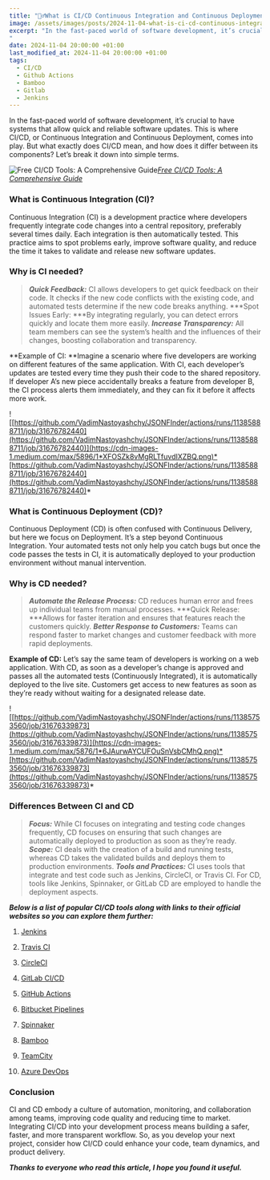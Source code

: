 ```yaml
---
title: "💁‍♂️What is CI/CD Continuous Integration and Continuous Deployment?"
image: /assets/images/posts/2024-11-04-what-is-ci-cd-continuous-integration-and-continuous-deployment/0_OnzP_7IgfjwFIHwN.webp
excerpt: "In the fast-paced world of software development, it’s crucial to have systems that allow quick and reliable software updates. This is where CI/CD, or Continuous Integration and Continuous Deployment, comes into play. But what exactly does CI/CD mean, and how does it differ between its components? Let’s break it down into simple terms.
"
date: 2024-11-04 20:00:00 +01:00
last_modified_at: 2024-11-04 20:00:00 +01:00
tags:
  - CI/CD
  - Github Actions
  - Bamboo
  - Gitlab
  - Jenkins
---
```


In the fast-paced world of software development, it’s crucial to have systems that allow quick and reliable software updates. This is where CI/CD, or Continuous Integration and Continuous Deployment, comes into play. But what exactly does CI/CD mean, and how does it differ between its components? Let’s break it down into simple terms.

![[Free CI/CD Tools: A Comprehensive Guide](https://www.google.com/url?sa=i&url=https%3A%2F%2Fapidog.com%2Fblog%2Ffree-ci-cd-tools-a-comprehensive-guide%2F&psig=AOvVaw0n_Q4Q7Pv9thl1peCEX7ia&ust=1729055551712000&source=images&cd=vfe&opi=89978449&ved=0CBcQjhxqFwoTCPj5koTQj4kDFQAAAAAdAAAAABAE)](https://cdn-images-1.medium.com/max/2400/0*OnzP_7IgfjwFIHwN.png)*[Free CI/CD Tools: A Comprehensive Guide](https://www.google.com/url?sa=i&url=https%3A%2F%2Fapidog.com%2Fblog%2Ffree-ci-cd-tools-a-comprehensive-guide%2F&psig=AOvVaw0n_Q4Q7Pv9thl1peCEX7ia&ust=1729055551712000&source=images&cd=vfe&opi=89978449&ved=0CBcQjhxqFwoTCPj5koTQj4kDFQAAAAAdAAAAABAE)*

### What is Continuous Integration (CI)?

Continuous Integration (CI) is a development practice where developers frequently integrate code changes into a central repository, preferably several times daily. Each integration is then automatically tested. This practice aims to spot problems early, improve software quality, and reduce the time it takes to validate and release new software updates.

### Why is CI needed?
> ***Quick Feedback:*** CI allows developers to get quick feedback on their code. It checks if the new code conflicts with the existing code, and automated tests determine if the new code breaks anything.
***Spot Issues Early: ***By integrating regularly, you can detect errors quickly and locate them more easily.
***Increase Transparency:*** All team members can see the system’s health and the influences of their changes, boosting collaboration and transparency.

**Example of CI:
**Imagine a scenario where five developers are working on different features of the same application. With CI, each developer’s updates are tested every time they push their code to the shared repository. If developer A’s new piece accidentally breaks a feature from developer B, the CI process alerts them immediately, and they can fix it before it affects more work.

![[https://github.com/VadimNastoyashchy/JSONFInder/actions/runs/11385888711/job/31676782440](https://github.com/VadimNastoyashchy/JSONFInder/actions/runs/11385888711/job/31676782440)](https://cdn-images-1.medium.com/max/5896/1*XFOSZk8vMgRLTfuvdIXZBQ.png)*[https://github.com/VadimNastoyashchy/JSONFInder/actions/runs/11385888711/job/31676782440](https://github.com/VadimNastoyashchy/JSONFInder/actions/runs/11385888711/job/31676782440)*

### What is Continuous Deployment (CD)?

Continuous Deployment (CD) is often confused with Continuous Delivery, but here we focus on Deployment. It’s a step beyond Continuous Integration. Your automated tests not only help you catch bugs but once the code passes the tests in CI, it is automatically deployed to your production environment without manual intervention.

### Why is CD needed?
> ***Automate the Release Process:*** CD reduces human error and frees up individual teams from manual processes.
***Quick Release: ***Allows for faster iteration and ensures that features reach the customers quickly.
***Better Response to Customers:*** Teams can respond faster to market changes and customer feedback with more rapid deployments.

**Example of CD:**
Let’s say the same team of developers is working on a web application. With CD, as soon as a developer’s change is approved and passes all the automated tests (Continuously Integrated), it is automatically deployed to the live site. Customers get access to new features as soon as they’re ready without waiting for a designated release date.

![[https://github.com/VadimNastoyashchy/JSONFInder/actions/runs/11385753560/job/31676339873](https://github.com/VadimNastoyashchy/JSONFInder/actions/runs/11385753560/job/31676339873)](https://cdn-images-1.medium.com/max/5876/1*6JAurwAYCUFOuSnVsbCMhQ.png)*[https://github.com/VadimNastoyashchy/JSONFInder/actions/runs/11385753560/job/31676339873](https://github.com/VadimNastoyashchy/JSONFInder/actions/runs/11385753560/job/31676339873)*

### Differences Between CI and CD
> ***Focus:*** While CI focuses on integrating and testing code changes frequently, CD focuses on ensuring that such changes are automatically deployed to production as soon as they’re ready.
***Scope:*** CI deals with the creation of a build and running tests, whereas CD takes the validated builds and deploys them to production environments.
***Tools and Practices:*** CI uses tools that integrate and test code such as Jenkins, CircleCI, or Travis CI. For CD, tools like Jenkins, Spinnaker, or GitLab CD are employed to handle the deployment aspects.

***Below is a list of popular CI/CD tools along with links to their official websites so you can explore them further:***

1. [Jenkins](https://www.jenkins.io/)

2. [Travis CI](https://www.travis-ci.com/)

3. [CircleCI](https://circleci.com/)

4. [GitLab CI/CD](https://about.gitlab.com/stages-devops-lifecycle/continuous-integration/)

5. [GitHub Actions](https://github.com/features/actions)

6. [Bitbucket Pipelines](https://bitbucket.org/product/features/pipelines)

7. [Spinnaker](https://spinnaker.io/)

8. [Bamboo](https://www.atlassian.com/software/bamboo)

9. [TeamCity](https://www.jetbrains.com/teamcity/)

10. [Azure DevOps](https://azure.microsoft.com/en-us/services/devops/)

### Conclusion

CI and CD embody a culture of automation, monitoring, and collaboration among teams, improving code quality and reducing time to market. Integrating CI/CD into your development process means building a safer, faster, and more transparent workflow. So, as you develop your next project, consider how CI/CD could enhance your code, team dynamics, and product delivery.

***Thanks to everyone who read this article, I hope you found it useful.***
